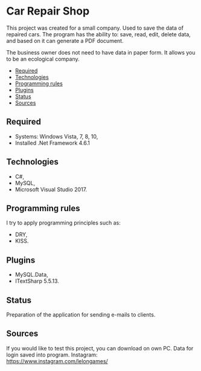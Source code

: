 # Car Repair Shop
This project was created for a small company. Used to save the data of repaired cars. The program has the ability to: save, read, edit, delete data, and based on it can generate a PDF document.

The business owner does not need to have data in paper form. It allows you to be an ecological company.

* [Required](#required)
* [Technologies](#technologies)
* [Programming rules](#programming-rules)
* [Plugins](#plugins)
* [Status](#status)
* [Sources](#sources)

## Required
- Systems: Windows Vista, 7, 8, 10,
- Installed .Net Framework 4.6.1

## Technologies
- C#,
- MySQL,
- Microsoft Visual Studio 2017.

## Programming rules
I try to apply programming principles such as:
- DRY, 
- KISS.

## Plugins
- MySQL.Data,
- ITextSharp 5.5.13.

## Status
Preparation of the application for sending e-mails to clients.

## Sources
If you would like to test this project, you can download on own PC. Data for login saved into program.
Instagram: https://www.instagram.com/lelongames/
